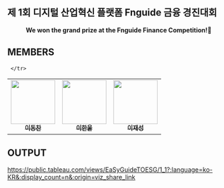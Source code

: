 ## 제 1회 디지털 산업혁신 플랫폼 Fnguide 금융 경진대회

<p align = 'center'>
  <b>We won the grand prize at the Fnguide Finance Competition!🥇</b>
</p>

## MEMBERS

<table>
  <tr>
      <td align="center"><a href="https://github.com/DongChan-Lee"><img src="https://avatars.githubusercontent.com/u/54230911?v=4" width="100" height="100"><br /><sub><b>이동찬</b></sub></td>
      <td align="center"><a href="https://github.com/h-albert-lee"><img src="https://avatars.githubusercontent.com/u/88315152?v=4" width="100" height="100"><br /><sub><b>이한울</b></sub></td>
      <td align="center"><a href="https://github.com/gracekelly-1954"><img src="https://avatars.githubusercontent.com/u/88758317?v=4" width="100" height="100"><br /><sub><b>이재성</b></sub></td>
     
     </tr>
</table>

## OUTPUT

https://public.tableau.com/views/EaSyGuideTOESG/1_1?:language=ko-KR&:display_count=n&:origin=viz_share_link
